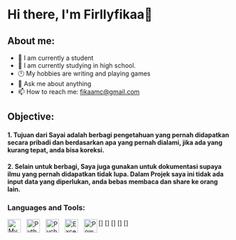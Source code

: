 # Hi there, I'm Firllyfikaa👋
## About me:
- 👤 I am currently a student 
- 🏫 I am currently studying in high school.
- 🕛 My hobbies are writing and playing games
- 💬 Ask me about anything
- 📫 How to reach me: fikaamc@gmail.com

## Objective:

#### 1. Tujuan dari Sayai adalah berbagi pengetahuan yang pernah didapatkan secara pribadi dan berdasarkan apa yang pernah dialami, jika ada yang kurang tepat, anda bisa koreksi.

#### 2. Selain untuk berbagi, Saya juga gunakan untuk dokumentasi supaya ilmu yang pernah didapatkan tidak lupa. Dalam Projek saya ini tidak ada input data yang diperlukan, anda bebas membaca dan share ke orang lain.


### Languages and Tools:

[<img align="left" alt="MySQL" width="30px" src="https://cdn.jsdelivr.net/gh/devicons/devicon/icons/mysql/mysql-original.svg" style="padding-right:10px;" />]
[<img align="left" alt="Python" width="30px" src="https://upload.wikimedia.org/wikipedia/commons/thumb/c/c3/Python-logo-notext.svg/110px-Python-logo-notext.svg.png?20100317150552" style="padding-right:10px;" />]
[<img align="left" alt="Pycharm" width="30px" src="https://upload.wikimedia.org/wikipedia/commons/thumb/1/1d/PyCharm_Icon.svg/220px-PyCharm_Icon.svg.png" style="padding-right:10px;" />]
[<img align="left" alt="Excel" width="30px" src="https://is2-ssl.mzstatic.com/image/thumb/Purple126/v4/a8/fd/5a/a8fd5a84-c6f1-355f-3b9f-6e86598efaa3/XCEL.png/1200x630bb.png" style="padding-right:10px;" />]
[<img align="left" alt="Power BI" width="30px" src="https://powerbi.microsoft.com/pictures/application-logos/svg/powerbi.svg" style="padding-right:0px;" />]
<br />
<br />
